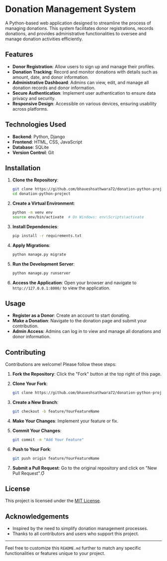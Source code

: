 # Donation Management System

A Python-based web application designed to streamline the process of managing donations. This system facilitates donor registrations, records donations, and provides administrative functionalities to oversee and manage donation activities efficiently.

## Features

- **Donor Registration**: Allow users to sign up and manage their profiles.
- **Donation Tracking**: Record and monitor donations with details such as amount, date, and donor information.
- **Administrative Dashboard**: Admins can view, edit, and manage all donation records and donor information.
- **Secure Authentication**: Implement user authentication to ensure data privacy and security.
- **Responsive Design**: Accessible on various devices, ensuring usability across platforms.

## Technologies Used

- **Backend**: Python, Django
- **Frontend**: HTML, CSS, JavaScript
- **Database**: SQLite
- **Version Control**: Git

## Installation

1. **Clone the Repository**:
   ```bash
   git clone https://github.com/bhaveshsathwara72/donation-python-project.git
   cd donation-python-project
   ```

2. **Create a Virtual Environment**:
   ```bash
   python -m venv env
   source env/bin/activate  # On Windows: env\Scripts\activate
   ```

3. **Install Dependencies**:
   ```bash
   pip install -r requirements.txt
   ```

4. **Apply Migrations**:
   ```bash
   python manage.py migrate
   ```

5. **Run the Development Server**:
   ```bash
   python manage.py runserver
   ```

6. **Access the Application**:
   Open your browser and navigate to `http://127.0.0.1:8000/` to view the application.

## Usage

- **Register as a Donor**: Create an account to start donating.
- **Make a Donation**: Navigate to the donation page and submit your contribution.
- **Admin Access**: Admins can log in to view and manage all donations and donor information.

## Contributing

Contributions are welcome! Please follow these steps:

1. **Fork the Repository**: Click the "Fork" button at the top right of this page.
2. **Clone Your Fork**:
   ```bash
   git clone https://github.com/bhaveshsathwara72/donation-python-project.git
   ```

3. **Create a New Branch**:
   ```bash
   git checkout -b feature/YourFeatureName
   ```

4. **Make Your Changes**: Implement your feature or fix.
5. **Commit Your Changes**:
   ```bash
   git commit -m "Add Your Feature"
   ```

6. **Push to Your Fork**:
   ```bash
   git push origin feature/YourFeatureName
   ```

7. **Submit a Pull Request**: Go to the original repository and click on "New Pull Request".

## License

This project is licensed under the [MIT License](LICENSE).

## Acknowledgements

- Inspired by the need to simplify donation management processes.
- Thanks to all contributors and users who support this project.

---

Feel free to customize this `README.md` further to match any specific functionalities or features unique to your project.

